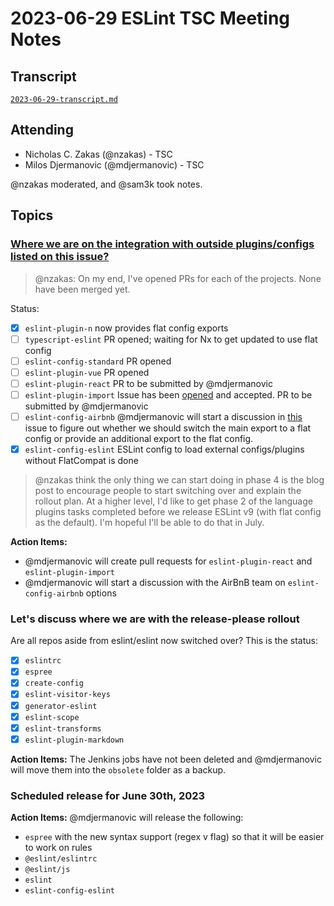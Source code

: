 # 2023-06-29 ESLint TSC Meeting Notes

## Transcript

[`2023-06-29-transcript.md`](2023-06-29-transcript.md)

## Attending

* Nicholas C. Zakas (@nzakas) - TSC
* Milos Djermanovic (@mdjermanovic) - TSC

@nzakas moderated, and @sam3k took notes.

## Topics

### [Where we are on the integration with outside plugins/configs listed on this issue?](https://github.com/eslint/eslint/issues/13481)

> @nzakas: On my end, I've opened PRs for each of the projects. None have been merged yet.

Status:
- [x] `eslint-plugin-n` now provides flat config exports
- [ ] `typescript-eslint` PR opened; waiting for Nx to get updated to use flat config
- [ ] `eslint-config-standard` PR opened
- [ ] `eslint-plugin-vue` PR opened
- [ ] `eslint-plugin-react` PR to be submitted by @mdjermanovic
- [ ] `eslint-plugin-import` Issue has been  [opened](https://github.com/import-js/eslint-plugin-import/issues/2556) and accepted. PR to be submitted by @mdjermanovic
- [ ] `eslint-config-airbnb` @mdjermanovic will start a discussion in [this](https://github.com/airbnb/javascript/issues/2699) issue to figure out whether we should switch the main export to a flat config or provide an additional export to the flat config.
- [x] `eslint-config-eslint` ESLint config to load external configs/plugins without FlatCompat is done

> @nzakas  think the only thing we can start doing in phase 4 is the blog post to encourage people to start switching over and explain the rollout plan. At a higher level, I'd like to get phase 2 of the language plugins tasks completed before we release ESLint v9 (with flat config as the default). I'm hopeful I'll be able to do that in July.

**Action Items:** 
* @mdjermanovic will create pull requests for `eslint-plugin-react` and `eslint-plugin-import`
* @mdjermanovic will start a discussion with the AirBnB team on `eslint-config-airbnb` options


### Let's discuss where we are with the release-please rollout

Are all repos aside from eslint/eslint now switched over? This is the status:

- [x] `eslintrc`
- [x] `espree`
- [x] `create-config`
- [x] `eslint-visitor-keys`
- [x] `generator-eslint`
- [x] `eslint-scope`
- [x] `eslint-transforms`
- [x] `eslint-plugin-markdown`

**Action Items:** The Jenkins jobs have not been deleted and @mdjermanovic will move them into the `obsolete` folder as a backup.


### Scheduled release for June 30th, 2023

**Action Items:** @mdjermanovic will release the following:
* `espree` with the new syntax support (regex v flag) so that it will be easier to work on rules
* `@eslint/eslintrc`
* `@eslint/js`
* `eslint`
* `eslint-config-eslint`